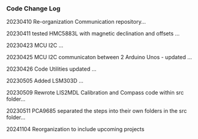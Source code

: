 ### Code Change Log

<p>20230410 Re-organization Communication repository...</p>
<p>20230411 tested HMC5883L with magnetic declination and offsets ...</p>
<p>20230423 MCU I2C ...</p>
<p>20230425 MCU I2C communicaton between 2 Arduino Unos - updated ...</p>
<p>20230426 Code Utilities updated ...</p>
<p>20230505 Added LSM303D ...</p>
<p>20230509 Rewrote LIS2MDL Calibration and Compass code within src folder...</p>
<p>20230511 PCA9685 separated the steps into their own folders in the src folder...</p>
<p>20241104 Reorganization to include upcoming projects
